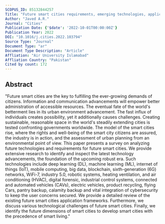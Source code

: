```yaml
---
SCOPUS_ID: 85132844257
Title: "Future smart cities requirements, emerging technologies, applications, challenges, and future aspects"
Author: "Javed A.R."
Journal: "Cities"
Publication Date: {'$date': '2022-10-01T00:00:00Z'}
Publication Year: 2022
DOI: "10.1016/j.cities.2022.103794"
Source Type: "Journal"
Document Type: "ar"
Document Type Description: "Article"
Affliation: "Air University Islamabad"
Affliation Country: "Pakistan"
Cited by count: 172
---
```


## Abstract
"Future smart cities are the key to fulfilling the ever-growing demands of citizens. Information and communication advancements will empower better administration of accessible resources. The eventual fate of the world's betterment lies in its urban environment advancement. The fast influx of individuals creates possibility, yet it additionally causes challenges. Creating sustainable, reasonable space in the world's steadily extending cities is tested confronting governments worldwide. The model of the smart cities rise, where the rights and well-being of the smart city citizens are assured, the industry is in action, and the assessment of urban planning from an environmental point of view. This paper presents a survey on analyzing future technologies and requirements for future smart cities. We provide extensive research to identify and inspect the latest technology advancements, the foundation of the upcoming robust era. Such technologies include deep learning (DL), machine learning (ML), internet of things (IoT), mobile computing, big data, blockchain, sixth-generation (6G) networks, WiFi-7, industry 5.0, robotic systems, heating ventilation, and air conditioning (HVAC), digital forensic, industrial control systems, connected and automated vehicles (CAVs), electric vehicles, product recycling, flying Cars, pantry backup, calamity backup and vital integration of cybersecurity to keep the user concerns secured. We provide a detailed review of the existing future smart cities application frameworks. Furthermore, we discuss various technological challenges of future smart cities. Finally, we identify the future dimensions of smart cities to develop smart cities with the precedence of smart living."

